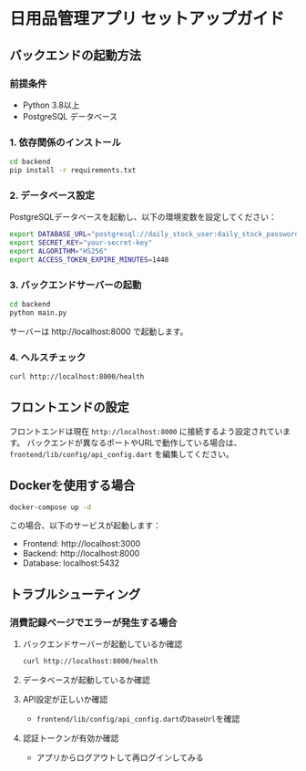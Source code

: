 # 日用品管理アプリ セットアップガイド

## バックエンドの起動方法

### 前提条件
- Python 3.8以上
- PostgreSQL データベース

### 1. 依存関係のインストール
```bash
cd backend
pip install -r requirements.txt
```

### 2. データベース設定
PostgreSQLデータベースを起動し、以下の環境変数を設定してください：
```bash
export DATABASE_URL="postgresql://daily_stock_user:daily_stock_password@localhost:5432/daily_stock"
export SECRET_KEY="your-secret-key"
export ALGORITHM="HS256"
export ACCESS_TOKEN_EXPIRE_MINUTES=1440
```

### 3. バックエンドサーバーの起動
```bash
cd backend
python main.py
```

サーバーは http://localhost:8000 で起動します。

### 4. ヘルスチェック
```bash
curl http://localhost:8000/health
```

## フロントエンドの設定

フロントエンドは現在 `http://localhost:8000` に接続するよう設定されています。
バックエンドが異なるポートやURLで動作している場合は、
`frontend/lib/config/api_config.dart` を編集してください。

## Dockerを使用する場合

```bash
docker-compose up -d
```

この場合、以下のサービスが起動します：
- Frontend: http://localhost:3000
- Backend: http://localhost:8000
- Database: localhost:5432

## トラブルシューティング

### 消費記録ページでエラーが発生する場合

1. バックエンドサーバーが起動しているか確認
   ```bash
   curl http://localhost:8000/health
   ```

2. データベースが起動しているか確認

3. API設定が正しいか確認
   - `frontend/lib/config/api_config.dart`の`baseUrl`を確認

4. 認証トークンが有効か確認
   - アプリからログアウトして再ログインしてみる